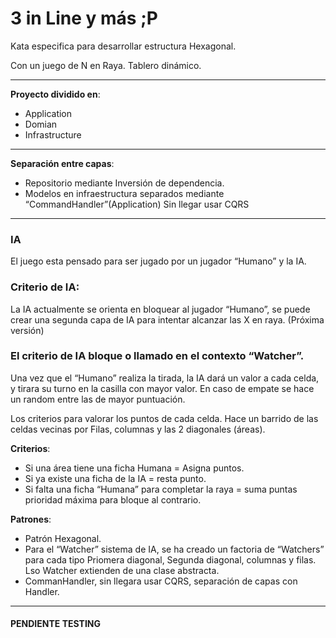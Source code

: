 3 in Line y más ;P
==================

Kata especifica para desarrollar estructura Hexagonal.

Con un juego de N en Raya. Tablero dinámico.

---

**Proyecto dividido en**:

- Application
- Domian
- Infrastructure

---

**Separación entre capas**:

- Repositorio mediante Inversión de dependencia.
- Modelos en infraestructura separados mediante “CommandHandler”(Application) Sin llegar usar CQRS

---

### IA

El juego esta pensado para ser jugado por un jugador “Humano” y la IA.

### Criterio de IA:

La IA actualmente se orienta en bloquear al jugador “Humano”, se puede crear una segunda capa de IA para intentar alcanzar las X en raya. (Próxima versión)

### El criterio de IA bloque o llamado en el contexto “Watcher”.

Una vez que el “Humano” realiza la tirada, la IA dará un valor a cada celda, y tirara su turno en la casilla con mayor  valor. En caso de empate se hace un random entre las de mayor puntuación.

Los criterios para valorar los puntos de cada celda. Hace un barrido de las celdas vecinas por Filas, columnas y las 2 diagonales (áreas).

**Criterios**:
- Si una área tiene una ficha Humana = Asigna puntos.
- Si ya existe una ficha de la IA = resta punto.
- Si falta una ficha “Humana” para completar la raya = suma puntas prioridad máxima para bloque al contrario.


**Patrones**:

- Patrón Hexagonal.
- Para el “Watcher” sistema de IA, se ha creado un factoria de “Watchers” para cada tipo Priomera diagonal, Segunda diagonal, columnas y filas. Lso Watcher extienden de una clase abstracta.
- CommanHandler, sin llegara usar CQRS, separación de capas con Handler.

---

#### PENDIENTE TESTING